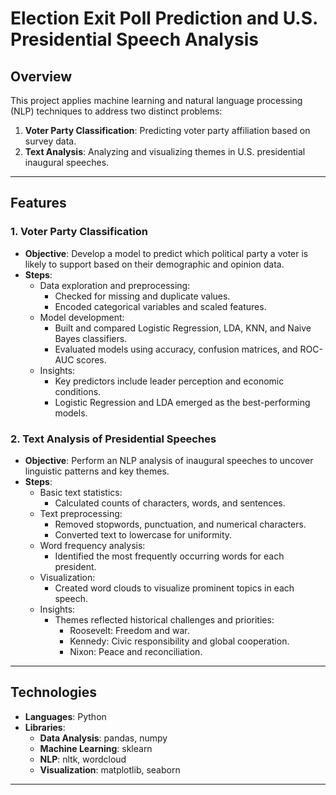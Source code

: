 # Election Exit Poll Prediction and U.S. Presidential Speech Analysis 

## Overview

This project applies machine learning and natural language processing (NLP) techniques to address two distinct problems:
1. **Voter Party Classification**: Predicting voter party affiliation based on survey data.
2. **Text Analysis**: Analyzing and visualizing themes in U.S. presidential inaugural speeches.

---

## Features

### 1. Voter Party Classification
- **Objective**: Develop a model to predict which political party a voter is likely to support based on their demographic and opinion data.
- **Steps**:
  - Data exploration and preprocessing:
    - Checked for missing and duplicate values.
    - Encoded categorical variables and scaled features.
  - Model development:
    - Built and compared Logistic Regression, LDA, KNN, and Naive Bayes classifiers.
    - Evaluated models using accuracy, confusion matrices, and ROC-AUC scores.
  - Insights:
    - Key predictors include leader perception and economic conditions.
    - Logistic Regression and LDA emerged as the best-performing models.

### 2. Text Analysis of Presidential Speeches
- **Objective**: Perform an NLP analysis of inaugural speeches to uncover linguistic patterns and key themes.
- **Steps**:
  - Basic text statistics:
    - Calculated counts of characters, words, and sentences.
  - Text preprocessing:
    - Removed stopwords, punctuation, and numerical characters.
    - Converted text to lowercase for uniformity.
  - Word frequency analysis:
    - Identified the most frequently occurring words for each president.
  - Visualization:
    - Created word clouds to visualize prominent topics in each speech.
  - Insights:
    - Themes reflected historical challenges and priorities:
      - Roosevelt: Freedom and war.
      - Kennedy: Civic responsibility and global cooperation.
      - Nixon: Peace and reconciliation.

---

## Technologies
- **Languages**: Python
- **Libraries**:
  - **Data Analysis**: pandas, numpy
  - **Machine Learning**: sklearn
  - **NLP**: nltk, wordcloud
  - **Visualization**: matplotlib, seaborn

---

